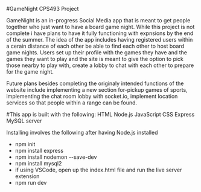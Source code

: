 #GameNight CPS493 Project

GameNight is an in-progress Social Media app that is meant to get people together who just want to have a board game night. While this project is not complete i have plans to have it fully functioning with expnsions by the end of the summer. The idea of the app includes having registered users within a cerain distance of each other be able to find each other to host board game nights. Users set up their profile with the games they have and the games they want to play and the site is meant to give the option to pick those nearby to play with, create a lobby to chat with each other to prepare for the game night.

Future plans besides completing the originaly intended functions of the website include implementing a new section for-pickup games of sports, implementing the chat room lobby with socket.io, implement location services so that people within a range can be found.

#This app is built with the following:
HTML
Node.js
JavaScript
CSS
Express
MySQL server

Installing involves the following after having Node.js installed
- npm init
- npm install express
- npm install nodemon --save-dev
- npm install mysql2
- if using VSCode, open up the index.html file and run the live server extension
- npm run dev



